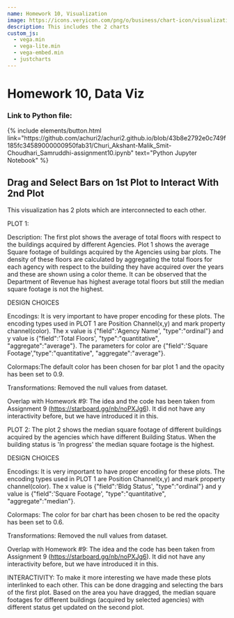 ```yaml
---
name: Homework 10, Visualization 
image: https://icons.veryicon.com/png/o/business/chart-icon/visualization-icon-07-07.png
description: This includes the 2 charts 
custom_js:
  - vega.min
  - vega-lite.min
  - vega-embed.min
  - justcharts
---
```



# Homework 10, Data Viz
### Link to Python file: 
<div class="right">
{% include elements/button.html link="https://github.com/achuri2/achuri2.github.io/blob/43b8e2792e0c749f185fc34589000000950fab31/Churi_Akshant-Malik_Smit-Choudhari_Samruddhi-assignment10.ipynb" text="Python Jupyter Notebook" %}
</div>

## Drag and Select Bars on 1st Plot to Interact With 2nd Plot

This visualization has 2 plots which are interconnected to each other. 

PLOT 1:

Description:
The first plot shows the average of total floors with respect to the buildings acquired by different Agencies. Plot 1 shows the average Square footage of buildings acquired by the Agencies using bar plots. The density of these floors are calculated by aggregating the total floors for each agency with respect to the building they have acquired over the years and these are shown using a color theme. It can be observed that the Department of Revenue has highest average total floors but still the median square footage is not the highest. 

DESIGN CHOICES

Encodings: 
It is very important to have proper encoding for these plots. The encoding types used in PLOT 1 are Position Channel(x,y) and mark property channel(color). The x value is {"field":'Agency Name', "type":"ordinal"} and y value is {"field":'Total Floors', "type":"quantitative", "aggregate":"average"}. The parameters for color are {"field":'Square Footage',"type":"quantitative", "aggregate":"average"}.

Colormaps:The default color has been chosen for bar plot 1 and the opacity has been set to 0.9.

Transformations: 
Removed the null values from dataset.

Overlap with Homework #9: 
The idea and the code has been taken from Assignment 9 (https://starboard.gg/nb/noPXJg6). It did not have any interactivity before, but we have introduced it in this.

PLOT 2:
The plot 2 shows the median square footage of different buildings acquired by the agencies which have different Building Status. When the building status is 'In progress' the median square footage is the highest. 

DESIGN CHOICES

Encodings:
It is very important to have proper encoding for these plots. The encoding types used in PLOT 1 are Position Channel(x,y) and mark property channel(color). The x value is {"field":'Bldg Status', "type":"ordinal"} and y value is {"field":'Square Footage', "type":"quantitative", "aggregate":"median"}. 

Colormaps:
The color for bar chart has been chosen to be red the opacity has been set to 0.6.

Transformations: 
Removed the null values from dataset.

Overlap with Homework #9: 
The idea and the code has been taken from Assignment 9 (https://starboard.gg/nb/noPXJg6). It did not have any interactivity before, but we have introduced it in this.


INTERACTIVITY:
To make it more interesting we have made these plots interlinked to each other. This can be done dragging and selecting the bars of the first plot. Based on the area you have dragged, the median square footages for different buildings (acquired by selected agencies) with different status get updated on the second plot. 



<vegachart schema-url="{{ site.baseurl }}/assets/json/file.json" style="width: 100%"></vegachart>

